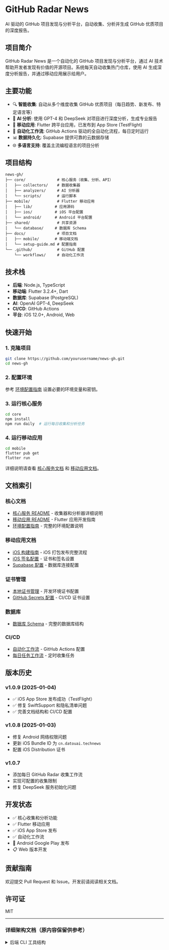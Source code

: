 # GitHub Radar News

AI 驱动的 GitHub 项目发现与分析平台，自动收集、分析并生成 GitHub 优质项目的深度报告。

## 项目简介

GitHub Radar News 是一个自动化的 GitHub 项目发现与分析平台，通过 AI 技术帮助开发者发现有价值的开源项目。系统每天自动收集热门仓库，使用 AI 生成深度分析报告，并通过移动应用展示给用户。

## 主要功能

- 🔍 **智能收集**: 自动从多个维度收集 GitHub 优质项目（每日趋势、新发布、特定语言等）
- 🤖 **AI 分析**: 使用 GPT-4 和 DeepSeek 对项目进行深度分析，生成专业报告
- 📱 **移动应用**: Flutter 跨平台应用，已发布到 App Store (TestFlight)
- 🚀 **自动化工作流**: GitHub Actions 驱动的全自动化流程，每日定时运行
- 📊 **数据持久化**: Supabase 提供可靠的云数据存储
- 🌐 **多语言支持**: 覆盖主流编程语言的项目分析

## 项目结构

```
news-gh/
├── core/              # 核心服务（收集、分析、API）
│   ├── collectors/    # 数据收集器
│   ├── analyzers/     # AI 分析器
│   └── scripts/       # 运行脚本
├── mobile/            # Flutter 移动应用
│   ├── lib/          # 应用源码
│   ├── ios/          # iOS 平台配置
│   └── android/      # Android 平台配置
├── shared/            # 共享资源
│   └── database/     # 数据库 Schema
├── docs/              # 项目文档
│   ├── mobile/       # 移动端文档
│   └── setup-guide.md # 配置指南
└── .github/           # GitHub 配置
    └── workflows/     # 自动化工作流
```

## 技术栈

- **后端**: Node.js, TypeScript
- **移动端**: Flutter 3.2.4+, Dart
- **数据库**: Supabase (PostgreSQL)
- **AI**: OpenAI GPT-4, DeepSeek
- **CI/CD**: GitHub Actions
- **平台**: iOS 12.0+, Android, Web

## 快速开始

### 1. 克隆项目
```bash
git clone https://github.com/yourusername/news-gh.git
cd news-gh
```

### 2. 配置环境
参考 [环境配置指南](docs/setup-guide.md) 设置必要的环境变量和密钥。

### 3. 运行核心服务
```bash
cd core
npm install
npm run daily  # 运行每日收集和分析任务
```

### 4. 运行移动应用
```bash
cd mobile
flutter pub get
flutter run
```

详细说明请查看 [核心服务文档](core/README.md) 和 [移动应用文档](mobile/README.md)。

## 文档索引

### 核心文档
- [核心服务 README](core/README.md) - 收集器和分析器详细说明
- [移动应用 README](mobile/README.md) - Flutter 应用开发指南
- [环境配置指南](docs/setup-guide.md) - 完整的环境配置说明

### 移动应用文档
- [iOS 构建指南](docs/mobile/ios-build-guide.md) - iOS 打包发布完整流程
- [iOS 签名配置](docs/mobile/ios-signing-setup.md) - 证书和签名设置
- [Supabase 配置](docs/mobile/supabase-setup.md) - 数据库连接配置

### 证书管理
- [本地证书管理](mobile/ios/certs/README.md) - 开发环境证书配置
- [GitHub Secrets 配置](mobile/ios/certs/setup-github-secrets.md) - CI/CD 证书设置

### 数据库
- [数据库 Schema](shared/database/schema.sql) - 完整的数据库结构

### CI/CD
- [自动化工作流](.github/workflows/build-and-release.yml) - GitHub Actions 配置
- [每日任务工作流](.github/workflows/daily-github-radar.yml) - 定时收集任务

## 版本历史

### v1.0.9 (2025-01-04)
- ✅ iOS App Store 发布成功（TestFlight）
- ✅ 修复 SwiftSupport 和隐私清单问题
- ✅ 完善文档结构和 CI/CD 配置

### v1.0.8 (2025-01-03)
- 修复 Android 网络权限问题
- 更新 iOS Bundle ID 为 `cn.datouai.technews`
- 配置 iOS Distribution 证书

### v1.0.7
- 添加每日 GitHub Radar 收集工作流
- 实现可配置的收集限制
- 修复 DeepSeek 服务初始化问题

## 开发状态

- ✅ 核心收集和分析功能
- ✅ Flutter 移动应用
- ✅ iOS App Store 发布
- ✅ 自动化工作流
- 🚧 Android Google Play 发布
- 📋 Web 版本开发

## 贡献指南

欢迎提交 Pull Request 和 Issue。开发前请阅读相关文档。

## 许可证

MIT

---

### 详细架构文档（原内容保留供参考）

<details>
<summary>后端 CLI 工具结构</summary>
```
src/
├── commands/          # CLI 命令实现
│   ├── search.ts      # 交互式搜索命令
│   ├── daily.ts       # 每日雷达命令
│   ├── analyze.ts     # 单个仓库分析
│   ├── analyze-top.ts # 批量分析顶级项目
│   └── publish-wechat.ts # 微信发布命令
├── core/              # 核心功能
│   ├── github-api.ts  # GitHub API 封装
│   ├── github-content.ts # GitHub 内容获取
│   ├── radar.ts       # 雷达核心逻辑
│   └── analyzer.ts    # AI 分析器
├── services/          # 外部服务集成
│   ├── supabase.ts    # 数据库服务
│   ├── deepseek.ts    # DeepSeek AI 服务
│   ├── wechat.ts      # 微信 API 服务
│   ├── storage.ts     # 存储抽象层
│   └── image-generator.ts # 图像生成
├── types/             # TypeScript 类型定义
│   ├── index.ts       # 通用类型
│   ├── radar.ts       # 雷达相关类型
│   └── analysis.ts    # 分析相关类型
└── utils/             # 工具函数
    ├── config.ts      # 配置管理
    ├── markdown.ts    # Markdown 处理
    └── title-extractor.ts # 标题提取
```

### 移动端应用结构
```
mobile_app/lib/
├── config/            # 应用配置
│   ├── app_config.dart    # 应用配置常量
│   └── app_theme.dart     # 主题配置
├── models/            # 数据模型
│   ├── analysis.dart      # 分析数据模型
│   ├── repository.dart    # 仓库数据模型
│   ├── collection.dart    # 收集数据模型
│   └── api_response.dart  # API 响应模型
├── services/          # 服务层
│   ├── http_client.dart   # HTTP 客户端
│   ├── analysis_service.dart # 分析数据服务
│   └── cache_service.dart # 缓存服务
├── providers/         # 状态管理
│   └── analysis_provider.dart # 分析数据状态管理
├── screens/           # 页面
│   ├── home_screen.dart   # 主页面
│   └── analysis_detail_screen.dart # 详情页面
└── widgets/           # UI 组件
    ├── analysis_card.dart     # 分析卡片组件
    ├── filter_bar.dart       # 筛选栏组件
    ├── loading_widget.dart    # 加载组件
    ├── error_widget.dart      # 错误组件
    ├── repository_info_card.dart # 仓库信息卡片
    └── analysis_metadata.dart # 分析元数据组件
```

## 快速开始

### 🚀 一键安装和配置
```bash
# 克隆项目
git clone <repository-url>
cd github-radar

# 运行安装脚本（会自动安装所有依赖）
./scripts/setup.sh
```

### ✋ 手动安装步骤

#### 1. 环境要求
- **Node.js** >= 16.x
- **Flutter** >= 3.2.4
- **npm** 或 **yarn**

#### 2. 安装 CLI 工具
```bash
cd cli
npm install
cp .env.example .env
# 编辑 .env 文件配置你的 API 密钥
npm run build
```

#### 3. 安装移动应用
```bash
cd mobile
flutter pub get
cp .env.example .env
# 编辑 .env 文件配置你的 Supabase 连接
flutter packages pub run build_runner build
```

#### 4. 数据库设置
在 Supabase SQL Editor 中运行 `shared/database/schema.sql` 创建必要的表结构。

#### 5. 配置文件
修改 `shared/config/radar-config.json` 配置雷达收集策略。

### 📋 环境变量配置

**CLI 工具** (`cli/.env`):
```bash
GITHUB_TOKEN=your_github_token_here          # GitHub API Token
SUPABASE_URL=your_supabase_project_url       # Supabase 项目 URL
SUPABASE_ANON_KEY=your_supabase_anon_key     # Supabase 匿名密钥
DEEPSEEK_API_KEY=your_deepseek_api_key       # DeepSeek AI API 密钥
WECHAT_APP_ID=your_wechat_app_id             # 微信 App ID
WECHAT_APP_SECRET=your_wechat_app_secret     # 微信 App Secret
```

**移动应用** (`mobile/.env`):
```bash
SUPABASE_URL=your_supabase_project_url       # Supabase 项目 URL
SUPABASE_ANON_KEY=your_supabase_anon_key     # Supabase 匿名密钥
APP_NAME=GitHub Radar News                   # 应用名称
APP_VERSION=1.2.2                            # 应用版本
```

## 使用方法

### 🔧 构建和开发

### 本地开发构建

```bash
# 构建所有项目
./scripts/build-all.sh

# 单独构建 CLI
cd cli && npm run build

# 单独构建移动应用
cd mobile && flutter build apk --release
```

### GitHub Actions 自动构建

项目配置了完整的 CI/CD 流水线，支持自动构建和发布移动应用。

#### 🚀 自动发布流程

**方法 1: 标签发布（推荐）**
```bash
# 创建并推送版本标签
git tag v1.3.0
git push origin v1.3.0
```

**方法 2: 手动触发**
1. 进入 GitHub Actions 页面
2. 选择 "Build and Release Mobile App" 工作流
3. 点击 "Run workflow" 手动触发

#### 📱 构建产物

自动构建会生成以下文件：
- **Android APK**: `github-radar-news-v*.*.*.android.apk` - 直接安装使用
- **Android AAB**: `github-radar-news-v*.*.*.android.aab` - Google Play Store 发布
- **iOS IPA**: `github-radar-news-v*.*.*.ios.ipa` - 侧载安装或 TestFlight 分发

#### ⚙️ GitHub Secrets 配置

在 GitHub 仓库设置中需要配置以下 Secrets：

```
SUPABASE_URL=https://your-project-id.supabase.co
SUPABASE_ANON_KEY=your-supabase-anon-key
```

### 💻 CLI 工具使用

```bash
cd cli

# 交互式搜索
npm run dev search

# 运行每日雷达
npm run daily

# 分析单个仓库
npm run dev analyze owner/repo

# 分析各类别的顶级项目
npm run analyze-top

# 发布到微信公众号
npm run publish-wechat --latest
```

### 📱 移动应用开发

```bash
cd mobile

# 开发模式运行
flutter run

# 生成代码
flutter packages pub run build_runner build

# 构建 APK
flutter build apk --release

# 构建 iOS (需要 macOS)
flutter build ios --release
```

### 详细命令说明

#### 1. 搜索命令 (`search`)
交互式搜索模式，支持多种过滤选项：

```bash
github-radar search --language Python --trending-days 7 --min-stars 50
```

#### 2. 每日雷达 (`daily`)
基于配置文件运行每日趋势收集：

```bash
github-radar daily --config ./radar-config.json
```

#### 3. 分析命令 (`analyze`)
分析单个仓库并生成 AI 报告：

```bash
github-radar analyze microsoft/vscode --output ./reports --format markdown
```

#### 4. 批量分析 (`analyze-top`)
分析每个收集类别的顶级项目：

```bash
github-radar analyze-top --config ./radar-config.json --delay 5000
```

#### 5. 微信发布 (`publish-wechat`)
发布分析报告到微信公众号：

```bash
github-radar publish-wechat --latest    # 发布最新分析
github-radar publish-wechat --id 123    # 发布指定分析
github-radar publish-wechat --list      # 列出可用分析
```

### Flutter 移动应用使用

#### 1. 环境要求
```bash
# 确保已安装 Flutter SDK
flutter --version

# 安装依赖
cd mobile_app
flutter pub get
```

#### 2. 运行应用
```bash
# 开发模式运行（需要连接设备或启动模拟器）
flutter run

# 构建 APK (Android)
flutter build apk --release

# 构建 iOS 应用 (需要 macOS)
flutter build ios --release
```

#### 3. 配置 Supabase 连接
Flutter 应用直接连接到 Supabase 数据库，无需中间 API 服务器。

**推荐方式：使用 .env 文件**
```bash
# 1. 复制环境变量模板
cp mobile_app/.env.example mobile_app/.env

# 2. 编辑 .env 文件，填入你的 Supabase 配置
# SUPABASE_URL=https://your-project-id.supabase.co
# SUPABASE_ANON_KEY=your-supabase-anon-key-here

# 3. 运行应用
cd mobile_app
flutter run
```

**替代方式：命令行参数**
```bash
flutter run --dart-define=SUPABASE_URL=your_url --dart-define=SUPABASE_ANON_KEY=your_key
```

详细配置指南请查看：`mobile_app/SUPABASE_SETUP.md`

#### 4. 应用功能
- **首页**: 展示所有分析报告，支持按语言和类型筛选
- **搜索**: 搜索特定的分析报告
- **详情页**: 查看完整的分析内容，支持 Markdown 渲染
- **下拉刷新**: 获取最新内容
- **无限滚动**: 自动加载更多内容

## 数据库结构

项目使用 Supabase 作为数据库，包含三个主要表：

- `github_radar_collections`: 存储收集任务信息
- `github_radar_repositories`: 存储发现的仓库数据
- `github_radar_analyses`: 存储 AI 分析结果

详细结构参见 `database-schema.sql`。

## 开发和构建

```bash
# 开发模式运行
npm run dev

# 类型检查
npm run typecheck

# 构建生产版本
npm run build

# 运行构建后的版本
npm start
```

## 开发工作流

**⚠️ 重要：每次完成开发任务后，必须执行以下步骤：**

### 1. 提交代码变更
```bash
git add .
git commit -m "描述性的提交信息"
```

### 2. 更新文档
- 如果添加了新功能，更新 README.md 中的相关章节
- 如果修改了 API 或配置，更新对应的使用说明
- 如果有重大变更，更新版本号和更新记录

### 3. 验证构建
```bash
# 确保项目能正常构建和类型检查
npm run build
npm run typecheck
```

### Claude Code 开发助手注意事项：
- 完成任何开发任务后，自动执行上述工作流
- 提交信息应该简洁明确，包含变更类型（feat/fix/refactor/docs等）
- 如有必要，同步更新 README.md 和其他相关文档
- 确保所有变更都有适当的文档记录

## 核心依赖

- **@supabase/supabase-js**: 数据库操作
- **axios**: HTTP 请求
- **commander**: CLI 框架
- **openai**: AI 分析（通过 DeepSeek）
- **canvas**: 图像生成
- **form-data**: 微信文件上传

## 注意事项

1. **GitHub API 限制**: 没有 GitHub Token 时会有严格的速率限制
2. **AI 分析成本**: DeepSeek API 调用会产生费用
3. **微信发布**: 需要微信公众号的相应权限
4. **数据库**: 推荐使用 Supabase 的免费层进行开发测试

## 故障排除

### Flutter 应用常见问题

#### 类型转换错误
**问题**: `type 'List<dynamic>' is not a subtype of type 'List<Analysis>'`

**解决方案**: 此问题已在 v1.2.2 中修复。如遇到类似问题：
1. 确保使用最新版本的应用
2. 检查 Supabase 数据库中的 DateTime 字段格式
3. 查看应用日志中的详细错误信息

**技术说明**: Supabase 返回的 DateTime 字段可能不是标准字符串格式，需要在 JSON 序列化前进行格式转换。

#### Supabase 连接问题
1. 确认 `.env` 文件配置正确
2. 检查 Supabase URL 和 Key 的有效性
3. 验证网络连接

</details>